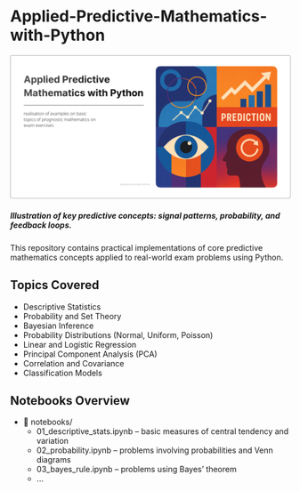 # Applied-Predictive-Mathematics-with-Python

![](images/mainPage.png)
##### Illustration of key predictive concepts: signal patterns, probability, and feedback loops.

This repository contains practical implementations of core predictive mathematics concepts applied to real-world exam problems using Python.

## Topics Covered
- Descriptive Statistics
- Probability and Set Theory
- Bayesian Inference
- Probability Distributions (Normal, Uniform, Poisson)
- Linear and Logistic Regression
- Principal Component Analysis (PCA)
- Correlation and Covariance
- Classification Models

## Notebooks Overview
- 📁 notebooks/
  - 01_descriptive_stats.ipynb – basic measures of central tendency and variation
  - 02_probability.ipynb – problems involving probabilities and Venn diagrams
  - 03_bayes_rule.ipynb – problems using Bayes’ theorem
  - ...
